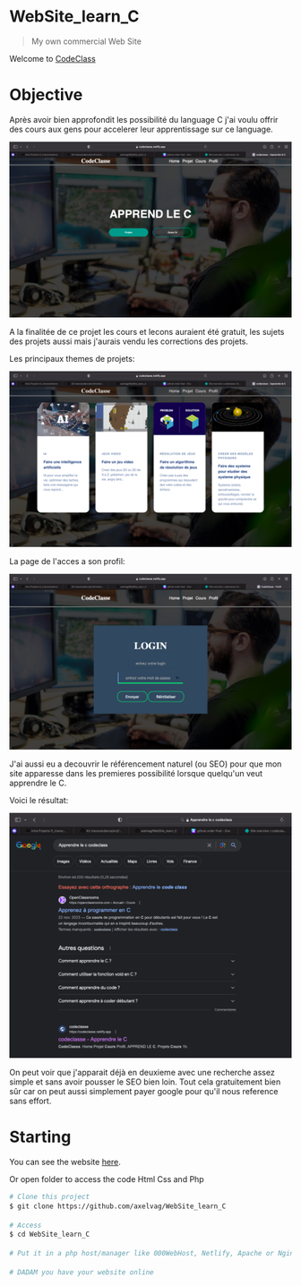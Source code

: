 # WebSite_learn_C

> My own commercial Web Site

Welcome to [CodeClass](https://codeclasse.netlify.app)

# Objective

Après avoir bien approfondit les possibilité du language C j'ai voulu offrir des cours aux gens pour accelerer leur apprentissage sur ce language.


![image](images/image1.png)

A la finalitée de ce projet les cours et lecons auraient été gratuit, les sujets des projets aussi mais j'aurais vendu les corrections des projets. 

Les principaux themes de projets:

![image](images/image2.png)

La page de l'acces a son profil:

![image](images/image3.png)

J'ai aussi eu a decouvrir le référencement naturel (ou SEO) pour que mon site apparesse dans les premieres possibilité lorsque quelqu'un veut apprendre le C.

Voici le résultat:

![image](images/image4.png)

On peut voir que j'apparait déjà en deuxieme avec une recherche assez simple et sans avoir pousser le SEO bien loin. Tout cela gratuitement bien sûr car on peut aussi simplement payer google pour qu'il nous reference sans effort.

# Starting

You can see the website [here](https://codeclasse.netlify.app).

Or open folder to access the code Html Css and Php

```bash
# Clone this project
$ git clone https://github.com/axelvag/WebSite_learn_C

# Access
$ cd WebSite_learn_C

# Put it in a php host/manager like 000WebHost, Netlify, Apache or Nginx

# DADAM you have your website online
```
